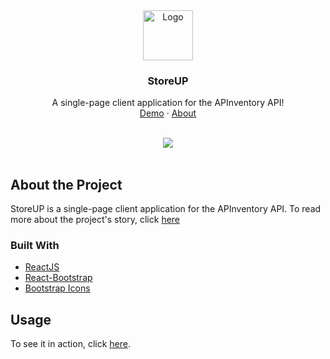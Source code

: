 <div align="center">
  <a href="https://github.com/alecntan/storeUp/">
    <img src="https://user-images.githubusercontent.com/31383469/156870978-5208f2eb-024d-4aaf-8335-49eebc7811c2.png" alt="Logo" height="80">
  </a>

  <h3 align="center">StoreUP</h3>

  <p align="center">
    A single-page client application for the APInventory API!
    <br />
    <a href="https://apinventory.alectan.dev/storeup/">Demo</a>
    ·
    <a href="https://blog.alectan.dev/Inventory_System/">About</a>
  </p>
</div>
<br />
<div align="center">
  <img src="https://user-images.githubusercontent.com/31383469/156871418-2c1193e2-c8bf-43e5-95db-4848408596dd.gif" />
</div>
<br />

## About the Project

StoreUP is a single-page client application for the APInventory API. To read more about the project's story, click [here](https://blog.alectan.dev/Inventory_System/)

### Built With
<ul>
  <li><a href="https://reactjs.org/">ReactJS</a></li>
  <li><a href="https://react-bootstrap.github.io/">React-Bootstrap</a></li>
  <li><a href="https://www.npmjs.com/package/react-bootstrap-icons">Bootstrap Icons</a></li>
</ul>

## Usage
To see it in action, click [here](https://apinventory.alectan.dev/storeup/).
